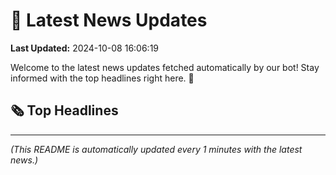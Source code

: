 # 📰 Latest News Updates
**Last Updated:** 2024-10-08 16:06:19

Welcome to the latest news updates fetched automatically by our bot! Stay informed with the top headlines right here. 🚀

## 🗞️ Top Headlines

---
*(This README is automatically updated every 1 minutes with the latest news.)*
